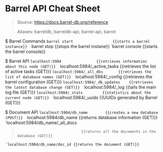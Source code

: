 # Barrel API Cheat Sheet

> Source: https://docs.barrel-db.org/reference

> Aliases: barreldb, barreldb-api, barrel-api, barrel

$ Barrel Commands
    `barrel start                  {{starts a barrel instance}} 
    `barrel stop                   {{stops the barrel instane}} 
    `barrel console                {{starts the barrel console}} 

$ Barrel API
    `localhost:5984                {{retrieves information about this node (GET)}} 
    `localhost:5984/_active_tasks  {{retrieves the list of active tasks (GET)}} 
    `localhost:5984/_all_dbs       {{retrieves the list of database names (GET)}} 
    `localhost:5984/_config        {{retrieves the barrel configuration (GET)}} 
    `localhost:5984/_db_updates    {{retrieves the latest database change (GET)}} 
    `localhost:5984/_log           {{tails the main log file (GET)}} 
    `localhost:5984/_stats         {{statistics about the current node (GET)}} 
    `localhost:5984/_uuids         {{UUIDs generated by Barrel (GET)}} 

$ Document API
    `localhost:5984/db_name        {{creates a new database (POST)}} 
    `localhost:5984/db_name        {{returns database information (GET)}} 
    `localhost:5984/db_name/_all_docs
>                                  {{returns all the documents in the database (GET)}} 
    `localhost:5984/db_name/doc_id {{returns the document (GET)}} 

